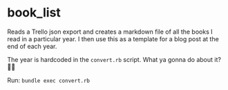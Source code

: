 # book_list

Reads a Trello json export and creates a markdown file of all the books I read in a particular year. I then use this as a template for a blog post at the end of each year.

The year is hardcoded in the `convert.rb` script. What ya gonna do about it? 🤷🏻

Run: `bundle exec convert.rb`

